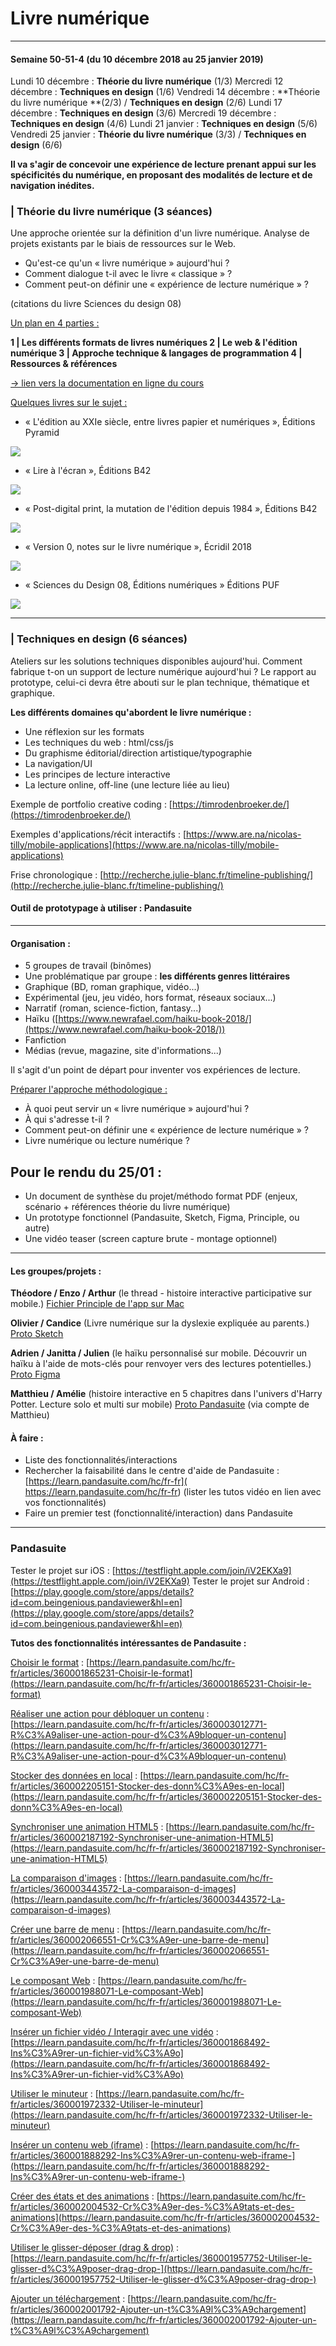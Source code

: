 # Livre numérique

---

#### Semaine 50-51-4 (du 10 décembre 2018 au 25 janvier 2019)

Lundi 10 décembre : **Théorie du livre numérique** (1/3)
Mercredi 12 décembre : **Techniques en design** (1/6)
Vendredi 14 décembre : **Théorie du livre numérique **(2/3) / **Techniques en design** (2/6)
Lundi 17 décembre : **Techniques en design** (3/6)
Mercredi 19 décembre : **Techniques en design** (4/6)
Lundi 21 janvier : **Techniques en design** (5/6)
Vendredi 25 janvier : **Théorie du livre numérique** (3/3) / **Techniques en design** (6/6)

**Il va s'agir de concevoir une expérience de lecture prenant appui sur les spécificités du numérique, en proposant des modalités de lecture et de navigation inédites.**

### | Théorie du livre numérique (3 séances)
Une approche orientée sur la définition d'un livre numérique. Analyse de projets existants par le biais de ressources sur le Web. 

- Qu'est-ce qu'un « livre numérique » aujourd'hui ? 
- Comment dialogue t-il avec le livre « classique » ? 
- Comment peut-on définir une « expérience de lecture numérique » ?

(citations du livre Sciences du design 08)

<u>Un plan en 4 parties :</u>

**1 | Les différents formats de livres numériques
2 | Le web & l'édition numérique
3 | Approche technique & langages de programmation
4 | Ressources & références**

[&#8594; lien vers la documentation en ligne du cours ](http://docs.nicolastilly.fr/editionnumerique.html)

<u>Quelques livres sur le sujet :</u>

- « L'édition au XXIe siècle, entre livres papier et numériques », Éditions Pyramid

![](/Users/evbstudio/Documents/ICAN/04-s50/l-edition-au-xxie-siecle.jpg)

- « Lire à l'écran », Éditions B42

![](/Users/evbstudio/Documents/ICAN/04-s50/51bz8tMEV1L._SY310_BO1,204,203,200_.jpg)

- « Post-digital print, la mutation de l'édition depuis 1984 », Éditions B42

![](/Users/evbstudio/Documents/ICAN/04-s50/1317014788.jpg)


- « Version 0, notes sur le livre numérique », Écridil 2018

![](/Users/evbstudio/Documents/ICAN/04-s50/87566.jpg)

- « Sciences du Design 08, Éditions numériques » Éditions PUF

![](/Users/evbstudio/Documents/ICAN/04-s50/sciences-design08.jpg)

---

### | Techniques en design (6 séances)
Ateliers sur les solutions techniques disponibles aujourd'hui. Comment fabrique t-on un support de lecture numérique aujourd'hui ? Le rapport au prototype, celui-ci devra être abouti sur le plan technique, thématique et graphique.

**Les différents domaines qu'abordent le livre numérique :**

- Une réflexion sur les formats
- Les techniques du web : html/css/js
- Du graphisme éditorial/direction artistique/typographie
- La navigation/UI
- Les principes de lecture interactive
- La lecture online, off-line (une lecture liée au lieu)

Exemple de portfolio creative coding : [https://timrodenbroeker.de/](https://timrodenbroeker.de/)

Exemples d'applications/récit interactifs : [https://www.are.na/nicolas-tilly/mobile-applications](https://www.are.na/nicolas-tilly/mobile-applications)

Frise chronologique : [http://recherche.julie-blanc.fr/timeline-publishing/](http://recherche.julie-blanc.fr/timeline-publishing/)

#### Outil de prototypage à utiliser : Pandasuite

---

#### Organisation :

- 5 groupes de travail (binômes)
- Une problématique par groupe : **les différents genres littéraires**
- Graphique (BD, roman graphique, vidéo...)
- Expérimental (jeu, jeu vidéo, hors format, réseaux sociaux...)
- Narratif (roman, science-fiction, fantasy...) 
- Haïku ([https://www.newrafael.com/haiku-book-2018/](https://www.newrafael.com/haiku-book-2018/))
- Fanfiction
- Médias (revue, magazine, site d'informations...)

Il s'agit d'un point de départ pour inventer vos expériences de lecture.

<u>Préparer l'approche méthodologique :</u> 

- À quoi peut servir un « livre numérique » aujourd'hui ? 
- À qui s'adresse t-il ? 
- Comment peut-on définir une « expérience de lecture numérique » ? 
- Livre numérique ou lecture numérique ?


## Pour le rendu du 25/01 :

- Un document de synthèse du projet/méthodo format PDF (enjeux, scénario + références théorie du livre numérique)
- Un prototype fonctionnel (Pandasuite, Sketch, Figma, Principle, ou autre)
- Une vidéo teaser (screen capture brute - montage optionnel)

---

#### Les groupes/projets :

**Théodore / Enzo / Arthur** 
(le thread - histoire interactive participative sur mobile.)
<u>Fichier Principle de l'app sur Mac</u>

**Olivier / Candice** 
(Livre numérique sur la dyslexie expliquée au parents.)
<u>Proto Sketch</u>

**Adrien / Janitta / Julien** 
(le haïku personnalisé sur mobile. Découvrir un haïku à l'aide de mots-clés pour renvoyer vers des lectures potentielles.)
<u>Proto Figma</u>

**Matthieu / Amélie** 
(histoire interactive en 5 chapitres dans l'univers d'Harry Potter. Lecture solo et multi sur mobile)
<u>Proto Pandasuite</u> (via compte de Matthieu)



#### À faire :

- Liste des fonctionnalités/interactions
- Rechercher la faisabilité dans le centre d'aide de Pandasuite : [https://learn.pandasuite.com/hc/fr-fr]( https://learn.pandasuite.com/hc/fr-fr) (lister les tutos vidéo en lien avec vos fonctionnalités)
- Faire un premier test (fonctionnalité/interaction) dans Pandasuite

---

### Pandasuite

Tester le projet sur iOS : [https://testflight.apple.com/join/iV2EKXa9](https://testflight.apple.com/join/iV2EKXa9)
Tester le projet sur Android : [https://play.google.com/store/apps/details?id=com.beingenious.pandaviewer&hl=en](https://play.google.com/store/apps/details?id=com.beingenious.pandaviewer&hl=en)

**Tutos des fonctionnalités intéressantes de Pandasuite :**

<u>Choisir le format</u> : [https://learn.pandasuite.com/hc/fr-fr/articles/360001865231-Choisir-le-format](https://learn.pandasuite.com/hc/fr-fr/articles/360001865231-Choisir-le-format)

<u>Réaliser une action pour débloquer un contenu</u> : [https://learn.pandasuite.com/hc/fr-fr/articles/360003012771-R%C3%A9aliser-une-action-pour-d%C3%A9bloquer-un-contenu](https://learn.pandasuite.com/hc/fr-fr/articles/360003012771-R%C3%A9aliser-une-action-pour-d%C3%A9bloquer-un-contenu)

<u>Stocker des données en local</u> : [https://learn.pandasuite.com/hc/fr-fr/articles/360002205151-Stocker-des-donn%C3%A9es-en-local](https://learn.pandasuite.com/hc/fr-fr/articles/360002205151-Stocker-des-donn%C3%A9es-en-local)

<u>Synchroniser une animation HTML5</u> : [https://learn.pandasuite.com/hc/fr-fr/articles/360002187192-Synchroniser-une-animation-HTML5](https://learn.pandasuite.com/hc/fr-fr/articles/360002187192-Synchroniser-une-animation-HTML5)

<u>La comparaison d'images</u> : [https://learn.pandasuite.com/hc/fr-fr/articles/360003443572-La-comparaison-d-images](https://learn.pandasuite.com/hc/fr-fr/articles/360003443572-La-comparaison-d-images)

<u>Créer une barre de menu</u> : [https://learn.pandasuite.com/hc/fr-fr/articles/360002066551-Cr%C3%A9er-une-barre-de-menu](https://learn.pandasuite.com/hc/fr-fr/articles/360002066551-Cr%C3%A9er-une-barre-de-menu)

<u>Le composant Web</u> : [https://learn.pandasuite.com/hc/fr-fr/articles/360001988071-Le-composant-Web](https://learn.pandasuite.com/hc/fr-fr/articles/360001988071-Le-composant-Web)

<u>Insérer un fichier vidéo / Interagir avec une vidéo</u> : [https://learn.pandasuite.com/hc/fr-fr/articles/360001868492-Ins%C3%A9rer-un-fichier-vid%C3%A9o](https://learn.pandasuite.com/hc/fr-fr/articles/360001868492-Ins%C3%A9rer-un-fichier-vid%C3%A9o)

<u>Utiliser le minuteur</u> : [https://learn.pandasuite.com/hc/fr-fr/articles/360001972332-Utiliser-le-minuteur](https://learn.pandasuite.com/hc/fr-fr/articles/360001972332-Utiliser-le-minuteur)

<u>Insérer un contenu web (iframe)</u> : [https://learn.pandasuite.com/hc/fr-fr/articles/360001888292-Ins%C3%A9rer-un-contenu-web-iframe-](https://learn.pandasuite.com/hc/fr-fr/articles/360001888292-Ins%C3%A9rer-un-contenu-web-iframe-)

<u>Créer des états et des animations</u> : [https://learn.pandasuite.com/hc/fr-fr/articles/360002004532-Cr%C3%A9er-des-%C3%A9tats-et-des-animations](https://learn.pandasuite.com/hc/fr-fr/articles/360002004532-Cr%C3%A9er-des-%C3%A9tats-et-des-animations)

<u>Utiliser le glisser-déposer (drag & drop)</u> : [https://learn.pandasuite.com/hc/fr-fr/articles/360001957752-Utiliser-le-glisser-d%C3%A9poser-drag-drop-](https://learn.pandasuite.com/hc/fr-fr/articles/360001957752-Utiliser-le-glisser-d%C3%A9poser-drag-drop-)

<u>Ajouter un téléchargement</u> : [https://learn.pandasuite.com/hc/fr-fr/articles/360002001792-Ajouter-un-t%C3%A9l%C3%A9chargement](https://learn.pandasuite.com/hc/fr-fr/articles/360002001792-Ajouter-un-t%C3%A9l%C3%A9chargement)
